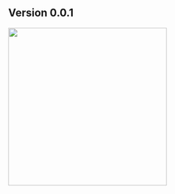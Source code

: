 Version 0.0.1
-

<img src="https://github.com/gerasumit/to-done/assets/3741499/8d0d2952-67b7-4fec-8eef-85ff6edd17b0" width="320" />
